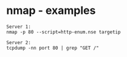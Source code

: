 # nmap - examples 

```
Server 1:
nmap -p 80 --script=http-enum.nse targetip 

Server 2: 
tcpdump -nn port 80 | grep "GET /" 
```
